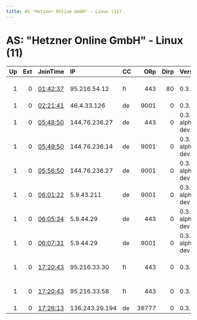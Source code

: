 ```yaml
---
title: AS "Hetzner Online GmbH" - Linux (11)
---
```


# AS: "Hetzner Online GmbH" - Linux (11)

|   Up |   Ext | JoinTime                                                                                            | IP             | CC   |   ORp |   Dirp | Version           | Contact                      | Nickname         |   eFamMembers |
|-----:|------:|:----------------------------------------------------------------------------------------------------|:---------------|:-----|------:|-------:|:------------------|:-----------------------------|:-----------------|--------------:|
|    1 |     0 | [01:42:37](https://metrics.torproject.org/rs.html#details/4DDBC57BA2A63F0439FD41D92BFF8E141CC61213) | 95.216.54.12   | fi   |   443 |     80 | 0.3.4.9           | abuse AT torworld.org -      | Meili            |            14 |
|    1 |     0 | [02:21:41](https://metrics.torproject.org/rs.html#details/D26019BAC5928A16C09C7D0D44934E02BCB25ED9) | 46.4.33.126    | de   |  9001 |      0 | 0.3.3.7           | None                         | hacktheplanet    |             1 |
|    1 |     0 | [05:48:50](https://metrics.torproject.org/rs.html#details/F0F13714732C347312426EC2B8D5C4940EAA45BA) | 144.76.236.27  | de   |   443 |      0 | 0.3.6.0-alpha-dev | &lt;tor AT afo MINUS tm DOT  | FalkensteinTor03 |            11 |
|    1 |     0 | [05:49:50](https://metrics.torproject.org/rs.html#details/7185B69E3267E71D0E4CBE30209677205DEA5E67) | 144.76.236.14  | de   |  9001 |      0 | 0.3.6.0-alpha-dev | &lt;tor AT afo MINUS tm DOT  | FalkensteinTor03 |            11 |
|    1 |     0 | [05:56:50](https://metrics.torproject.org/rs.html#details/128FC6D8FBF753121C5662FEE309CCD47B64BA6B) | 144.76.236.27  | de   |  9001 |      0 | 0.3.6.0-alpha-dev | &lt;tor AT afo MINUS tm DOT  | FalkensteinTor03 |            11 |
|    1 |     0 | [06:01:22](https://metrics.torproject.org/rs.html#details/0512FE6BE9CCA0ED133152E64010B2FBA141EB10) | 5.9.43.211     | de   |  9001 |      0 | 0.3.6.0-alpha-dev | &lt;tor AT afo MINUS tm DOT  | FalkensteinTor02 |            11 |
|    1 |     0 | [06:05:34](https://metrics.torproject.org/rs.html#details/695D811B130673C2DE8DCFC5A9E742790BD25066) | 5.9.44.29      | de   |   443 |      0 | 0.3.6.0-alpha-dev | &lt;tor AT afo MINUS tm DOT  | FalkensteinTor02 |            11 |
|    1 |     0 | [06:07:31](https://metrics.torproject.org/rs.html#details/0A7208B8903DD3FF5CDFA218A3823AF498CE69CE) | 5.9.44.29      | de   |  9001 |      0 | 0.3.6.0-alpha-dev | &lt;tor AT afo MINUS tm DOT  | FalkensteinTor02 |            11 |
|    1 |     0 | [17:20:43](https://metrics.torproject.org/rs.html#details/303509AB910EF207B7438C27435C4A2FD579F1B1) | 95.216.33.30   | fi   |   443 |      0 | 0.3.4.9           | Alexander Faeroey &lt;ahf@0x | Ukko             |             2 |
|    1 |     0 | [17:20:43](https://metrics.torproject.org/rs.html#details/56927E61B51E6F363FB55498150A6DDFCF7077F2) | 95.216.33.58   | fi   |   443 |      0 | 0.3.4.9           | Alexander Faeroey &lt;ahf@0x | Akka             |             2 |
|    1 |     0 | [17:26:13](https://metrics.torproject.org/rs.html#details/E28C81C5C646A22DD22C1F2AFAAFCBB2CCD83BAC) | 136.243.29.194 | de   | 36777 |      0 | 0.3.4.9           | None                         | Unnamed          |             1 |
